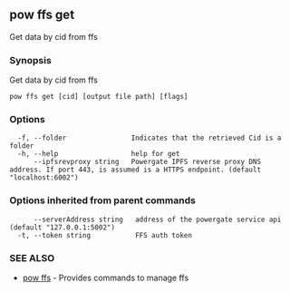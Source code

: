 ## pow ffs get

Get data by cid from ffs

### Synopsis

Get data by cid from ffs

```
pow ffs get [cid] [output file path] [flags]
```

### Options

```
  -f, --folder                Indicates that the retrieved Cid is a folder
  -h, --help                  help for get
      --ipfsrevproxy string   Powergate IPFS reverse proxy DNS address. If port 443, is assumed is a HTTPS endpoint. (default "localhost:6002")
```

### Options inherited from parent commands

```
      --serverAddress string   address of the powergate service api (default "127.0.0.1:5002")
  -t, --token string           FFS auth token
```

### SEE ALSO

* [pow ffs](pow_ffs.md)	 - Provides commands to manage ffs

